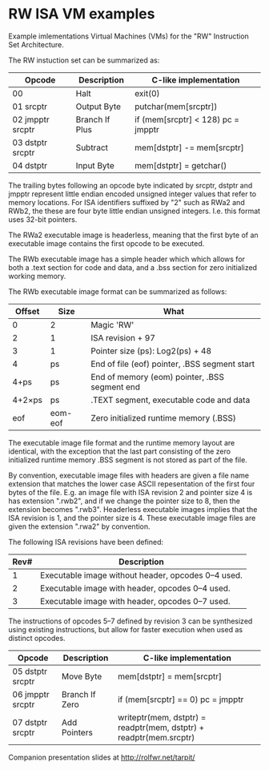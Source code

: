 RW ISA VM examples
==================

Example imlementations Virtual Machines (VMs) for the "RW" Instruction Set
Architecture.

The RW instuction set can be summarized as:

| Opcode           | Description    | C-like implementation              |
| ---------------- | -------------- | ---------------------------------- |
| 00               | Halt           | exit(0)                            |
| 01 srcptr        | Output Byte    | putchar(mem[srcptr])               |
| 02 jmpptr srcptr | Branch If Plus | if (mem[srcptr] < 128) pc = jmpptr |
| 03 dstptr srcptr | Subtract       | mem[dstptr] -= mem[srcptr]         |
| 04 dstptr        | Input Byte     | mem[dstptr] = getchar()            |

The trailing bytes following an opcode byte indicated by srcptr, dstptr and
jmpptr represent little endian encoded unsigned integer values that refer
to memory locations. For ISA identifiers suffixed by "2" such as RWa2 and RWb2,
the these are four byte little endian unsigned integers. I.e. this format uses
32-bit pointers.

The RWa2 executable image is headerless, meaning that the first byte of an
executable image contains the first opcode to be executed.

The RWb executable image has a simple header which which allows for both a
.text section for code and data, and a .bss section for zero initialized
working memory.

The RWb executable image format can be summarized as follows:

| Offset | Size    | What                                          |
| ------ | ------- | --------------------------------------------- |
| 0      | 2       | Magic 'RW'                                    |
| 2      | 1       | ISA revision + 97                             |
| 3      | 1       | Pointer size (ps): Log2(ps) + 48              |
| 4      | ps      | End of file (eof) pointer, .BSS segment start |
| 4+ps   | ps      | End of memory (eom) pointer, .BSS segment end |
| 4+2×ps | ps      | .TEXT segment, executable code and data       |
| eof    | eom-eof | Zero initialized runtime memory (.BSS)        |

The executable image file format and the runtime memory layout are identical,
with the exception that the last part consisting of the zero initialized
runtime memory .BSS segment is not stored as part of the file.

By convention, executable image files with headers are given a file name
extension that matches the lower case ASCII repesentation of the first
four bytes of the file. E.g. an image file with ISA revision 2 and pointer
size 4 is has extension ".rwb2", and if we change the pointer size to 8,
then the extension becomes ".rwb3". Headerless executable images implies
that the ISA revision is 1, and the pointer size is 4. These executable
image files are given the extension ".rwa2" by convention.

The following ISA revisions have been defined:

| Rev# | Description                                        |
| ---- | -------------------------------------------------- |
| 1    | Executable image without header, opcodes 0–4 used. |
| 2    | Executable image with header, opcodes 0–4 used.    |
| 3    | Executable image with header, opcodes 0–7 used.    |

The instructions of opcodes 5–7 defined by revision 3 can be synthesized
using existing instructions, but allow for faster execution when used as
distinct opcodes.

| Opcode           | Description    | C-like implementation                                              |
| ---------------- | -------------- | ------------------------------------------------------------------ |
| 05 dstptr srcptr | Move Byte      | mem[dstptr] = mem[srcptr]                                          |
| 06 jmpptr srcptr | Branch If Zero | if (mem[srcptr] == 0) pc = jmpptr                                  |
| 07 dstptr srcptr | Add Pointers   | writeptr(mem, dstptr) = readptr(mem, dstptr) + readptr(mem.srcptr) |

Companion presentation slides at http://rolfwr.net/tarpit/
